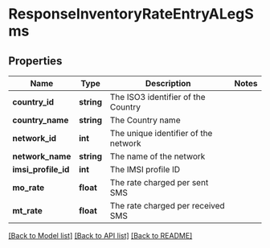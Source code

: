 # ResponseInventoryRateEntryALegSms

## Properties
Name | Type | Description | Notes
------------ | ------------- | ------------- | -------------
**country_id** | **string** | The ISO3 identifier of the Country | 
**country_name** | **string** | The Country name | 
**network_id** | **int** | The unique identifier of the network | 
**network_name** | **string** | The name of the network | 
**imsi_profile_id** | **int** | The IMSI profile ID | 
**mo_rate** | **float** | The rate charged per sent SMS | 
**mt_rate** | **float** | The rate charged per received SMS | 

[[Back to Model list]](../../README.md#documentation-for-models) [[Back to API list]](../../README.md#documentation-for-api-endpoints) [[Back to README]](../../README.md)


